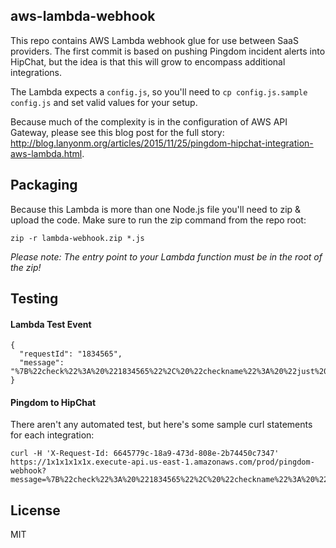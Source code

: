 aws-lambda-webhook
------------------
This repo contains AWS Lambda webhook glue for use between SaaS providers. The first commit is based on pushing Pingdom incident alerts into HipChat, but the idea is that this will grow to encompass additional integrations.

The Lambda expects a `config.js`, so you'll need to `cp config.js.sample config.js` and set valid values for your setup.

Because much of the complexity is in the configuration of AWS API Gateway, please see this blog post for the full story: http://blog.lanyonm.org/articles/2015/11/25/pingdom-hipchat-integration-aws-lambda.html.

Packaging
---------
Because this Lambda is more than one Node.js file you'll need to zip & upload the code. Make sure to run the zip command from the repo root:

	zip -r lambda-webhook.zip *.js

_Please note: The entry point to your Lambda function must be in the root of the zip!_

Testing
-------
#### Lambda Test Event

	{
	  "requestId": "1834565",
	  "message": "%7B%22check%22%3A%20%221834565%22%2C%20%22checkname%22%3A%20%22just%20a%20test%22%2C%20%22host%22%3A%20%22www.example.com%22%2C%20%22action%22%3A%20%22assign%22%2C%20%22incidentid%22%3A%208765%2C%20%22description%22%3A%20%22up%22%7D"
	}

#### Pingdom to HipChat
There aren't any automated test, but here's some sample curl statements for each integration:

	curl -H 'X-Request-Id: 6645779c-18a9-473d-808e-2b74450c7347' https://1x1x1x1x1x.execute-api.us-east-1.amazonaws.com/prod/pingdom-webhook?message=%7B%22check%22%3A%20%221834565%22%2C%20%22checkname%22%3A%20%22just%20a%20test%22%2C%20%22host%22%3A%20%22www.example.com%22%2C%20%22action%22%3A%20%22assign%22%2C%20%22incidentid%22%3A%208765%2C%20%22description%22%3A%20%22down%22%7D

License
-------
MIT

